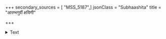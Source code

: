 +++
secondary_sources = [ "MSS_5187",]
jsonClass = "Subhaashita"
title = "आरम्भगुर्वी क्षयिणी"

+++

<details><summary>Text</summary>

आरम्भगुर्वी क्षयिणी क्रमेण लघ्वी पुरा वृद्धिमती च पश्चात्।  
दिनस्य पूर्वार्धपरार्धभिन्ना छायेव मैत्री खलसज्जनानाम्॥
</details>
